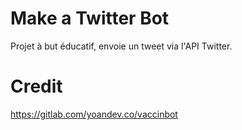 # Make a Twitter Bot

Projet à but éducatif, envoie un tweet via l'API Twitter.

# Credit

https://gitlab.com/yoandev.co/vaccinbot